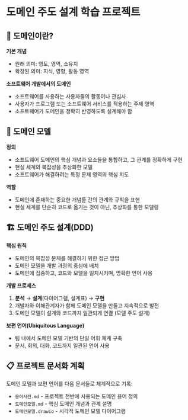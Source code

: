 # 도메인 주도 설계 학습 프로젝트

## 📖 도메인이란?

**기본 개념**
- 원래 의미: 영토, 영역, 소유지
- 확장된 의미: 지식, 영향, 활동 영역

**소프트웨어 개발에서의 도메인**
- 소프트웨어를 사용하는 사용자들의 활동이나 관심사
- 사용자가 프로그램 또는 소프트웨어 서비스를 적용하는 주제 영역
- 소프트웨어가 도메인을 정확히 반영하도록 설계해야 함

## 🎯 도메인 모델

**정의**
- 소프트웨어 도메인의 핵심 개념과 요소들을 통합하고, 그 관계를 정확하게 구현
- 현실 세계의 복잡성을 추상화한 모델
- 소프트웨어가 해결하려는 특정 문제 영역의 핵심 지도

**역할**
- 도메인에 존재하는 중요한 개념들 간의 관계와 규칙을 표현
- 현실 세계를 단순히 코드로 옮기는 것이 아닌, 추상화를 통한 모델링

## 🏗️ 도메인 주도 설계(DDD)

**핵심 원칙**
- 도메인의 복잡성 문제를 해결하기 위한 접근 방법
- 도메인 모델을 개발 과정의 중심에 배치
- 도메인에 집중하고, 코드와 모델을 일치시키며, 명확한 언어 사용

**개발 프로세스**
1. **분석** → **설계**(다이어그램, 설계표) → **구현**
2. 개발자와 이해관계자가 함께 도메인 모델을 만들고 지속적으로 발전
3. 도메인 모델이 설계와 코드까지 일관되게 연결 (모델 주도 설계)

**보편 언어(Ubiquitous Language)**
- 팀 내에서 도메인 모델 기반의 단일 어휘 체계 구축
- 문서, 회의, 대화, 코드까지 일관된 언어 사용

## 📋 프로젝트 문서화 계획

도메인 모델과 보편 언어를 다음 문서들로 체계적으로 기록:

- `용어사전.md` - 프로젝트 전반에 사용되는 도메인 용어 정의
- `도메인모델.md` - 핵심 도메인 개념과 관계 설명
- `도메인모델.drawio` - 시각적 도메인 모델 다이어그램

